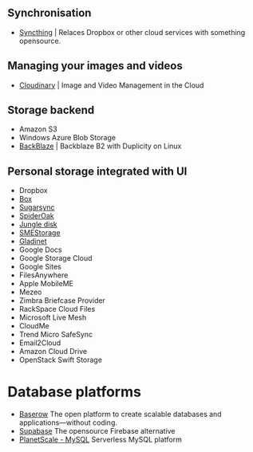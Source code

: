 ## Synchronisation

* [Syncthing](https://docs.syncthing.net/) | Relaces Dropbox or other cloud services with something opensource.

## Managing your images and videos

* [Cloudinary](https://cloudinary.com/) | Image and Video Management in the Cloud

## Storage backend

* Amazon S3
* Windows Azure Blob Storage
* [BackBlaze](https://help.backblaze.com/hc/en-us/articles/115001518354-How-to-configure-Backblaze-B2-with-Duplicity-on-Linux) | Backblaze B2 with Duplicity on Linux

## Personal storage integrated with UI

* Dropbox
* [Box](http://www.box.com/)
* [Sugarsync](https://www.sugarsync.com/sync_comparison.html)
* [SpiderOak](https://spideroak.com)
* [Jungle disk](http://www.jungledisk.com)
* [SMEStorage](http://smestorage.com)
* [Gladinet](https://www.gladinet.com/)
* Google Docs
* Google Storage Cloud
* Google Sites
* FilesAnywhere
* Apple MobileME
* Mezeo
* Zimbra Briefcase Provider
* RackSpace Cloud Files
* Microsoft Live Mesh
* CloudMe
* Trend Micro SafeSync
* Email2Cloud
* Amazon Cloud Drive
* OpenStack Swift Storage


# Database platforms
* [Baserow](https://baserow.io/) The open platform to create scalable databases and applications—without coding.
* [Supabase](https://supabase.com/) The opensource Firebase alternative
* [PlanetScale - MySQL](https://planetscale.com/) Serverless MySQL platform
